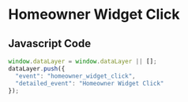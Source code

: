 # Homeowner Widget Click

### 

## Javascript Code
```js
window.dataLayer = window.dataLayer || [];
dataLayer.push({
  "event": "homeowner_widget_click",
  "detailed_event": "Homeowner Widget Click"
});
```








